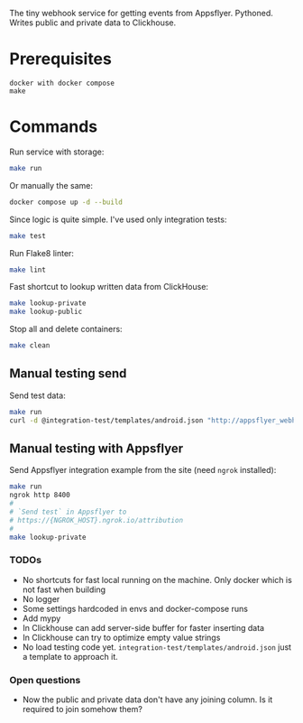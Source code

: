 The tiny webhook service for getting events from Appsflyer. Pythoned. Writes public and private data to Clickhouse.

# Prerequisites

```
docker with docker compose
make
```

# Commands

Run service with storage:

```bash
make run
```

Or manually the same:

```bash
docker compose up -d --build
```

Since logic is quite simple. I've used only integration tests:

```bash
make test
```

Run Flake8 linter:

```bash
make lint
```

Fast shortcut to lookup written data from ClickHouse:

```bash
make lookup-private
make lookup-public
```

Stop all and delete containers:

```bash
make clean
```

## Manual testing send

Send test data:

```bash
make run
curl -d @integration-test/templates/android.json "http://appsflyer_webhook_app:8400/attribution"
```

## Manual testing with Appsflyer

Send Appsflyer integration example from the site (need `ngrok` installed):

```bash
make run
ngrok http 8400
#
# `Send test` in Appsflyer to
# https://{NGROK_HOST}.ngrok.io/attribution
#
make lookup-private
```

### TODOs

- No shortcuts for fast local running on the machine. Only docker which is not fast when building
- No logger
- Some settings hardcoded in envs and docker-compose runs
- Add mypy
- In Clickhouse can add server-side buffer for faster inserting data
- In Clickhouse can try to optimize empty value strings
- No load testing code yet. `integration-test/templates/android.json` just a template to approach it.

### Open questions

- Now the public and private data don't have any joining column. Is it required to join somehow them?

